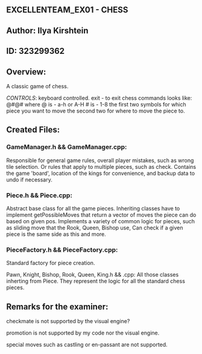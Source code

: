 
## EXCELLENTEAM_EX01 - CHESS

## Author: Ilya Kirshtein
## ID: 323299362

## Overview:

A classic game of chess.

*CONTROLS*: keyboard controlled.
exit - to exit
chess commands looks like: @#@#
where @ is - a-h or A-H
      # is - 1-8
the first two symbols for which piece you want to move
the second two for where to move the piece to.

## Created Files:

### GameManager.h && GameManager.cpp:
Responsible for general game rules, overall player mistakes, such as wrong tile selection.
Or rules that apply to multiple pieces, such as check.
Contains the game 'board', location of the kings for convenience, and backup data to undo if necessary.

### Piece.h && Piece.cpp:
Abstract base class for all the game pieces.
Inheriting classes have to implement getPossibleMoves 
that return a vector of moves the piece can do based on given pos.
Implements a variety of common logic for pieces, such as sliding move that the Rook, Queen, Bishop use,
Can check if a given piece is the same side as this and more.

### PieceFactory.h && PieceFactory.cpp:
Standard factory for piece creation.

Pawn, Knight, Bishop, Rook, Queen, King.h && .cpp:
All those classes inherting from Piece.
They represent the logic for all the standard chess pieces.

## Remarks for the examiner:

checkmate is not supported by the visual engine?

promotion is not supported by my code nor the visual engine.

special moves such as castling or en-passant are not supported.
